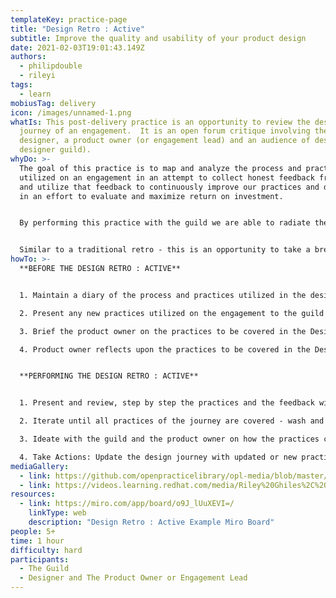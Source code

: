 ```yaml
---
templateKey: practice-page
title: "Design Retro : Active"
subtitle: Improve the quality and usability of your product design
date: 2021-02-03T19:01:43.149Z
authors:
  - philipdouble
  - rileyi
tags:
  - learn
mobiusTag: delivery
icon: /images/unnamed-1.png
whatIs: This post-delivery practice is an opportunity to review the design
  journey of an engagement.  It is an open forum critique involving the
  designer, a product owner (or engagement lead) and an audience of designers (a
  designer guild).
whyDo: >-
  The goal of this practice is to map and analyze the process and practices
  utilized on an engagement in an attempt to collect honest feedback from owners
  and utilize that feedback to continuously improve our practices and deliveries
  in an effort to evaluate and maximize return on investment.


  By performing this practice with the guild we are able to radiate the learnings immediately without a need for extra meetings or documentation. The guild also receives the feedback directly from the customer, minimizing the risk of introducing subjective or emotional biases. 


  Similar to a traditional retro - this is an opportunity to take a break, ideate and then take actions to improve or update the design journey - leveraging the collective wisdom of the guild to bear on the honing of the practices.
howTo: >-
  **BEFORE THE DESIGN RETRO : ACTIVE**


  1. Maintain a diary of the process and practices utilized in the design journey of the engagement.

  2. Present any new practices utilized on the engagement to the guild during several lightening talks in order to reduce the time of the final Design Retro : Active.

  3. Brief the product owner on the practices to be covered in the Design Retro : Active.

  4. Product owner reflects upon the practices to be covered in the Design Retro : Active gathering quantitative and qualitative metrics and feedback on the efficacy and cost of each practice 


  **PERFORMING THE DESIGN RETRO : ACTIVE**


  1. Present and review, step by step the practices and the feedback with the PO... During this step of the practice any member of the guild can stop to ask questions to clarify or help to sharpen the diagnosis

  2. Iterate until all practices of the journey are covered - wash and repeat

  3. Ideate with the guild and the product owner on how the practices could have been improved and which could have been added to the Design Journey.

  4. Take Actions: Update the design journey with updated or new practices to continuously radiate and improve our design toolkit
mediaGallery:
  - link: https://github.com/openpracticelibrary/opl-media/blob/master/Design%20Retro%20Active%20Example.png?raw=true
  - link: https://videos.learning.redhat.com/media/Riley%20Ghiles%2C%20%C3%98ystein%20Bedin%20and%20Philip%20Double%20-%20Design%20Retro%20%3A%20Active%3A%20Making%20good%20things%20better/1_3lr97ldn
resources:
  - link: https://miro.com/app/board/o9J_lUuXEVI=/
    linkType: web
    description: "Design Retro : Active Example Miro Board"
people: 5+
time: 1 hour
difficulty: hard
participants:
  - The Guild
  - Designer and The Product Owner or Engagement Lead
---
```

